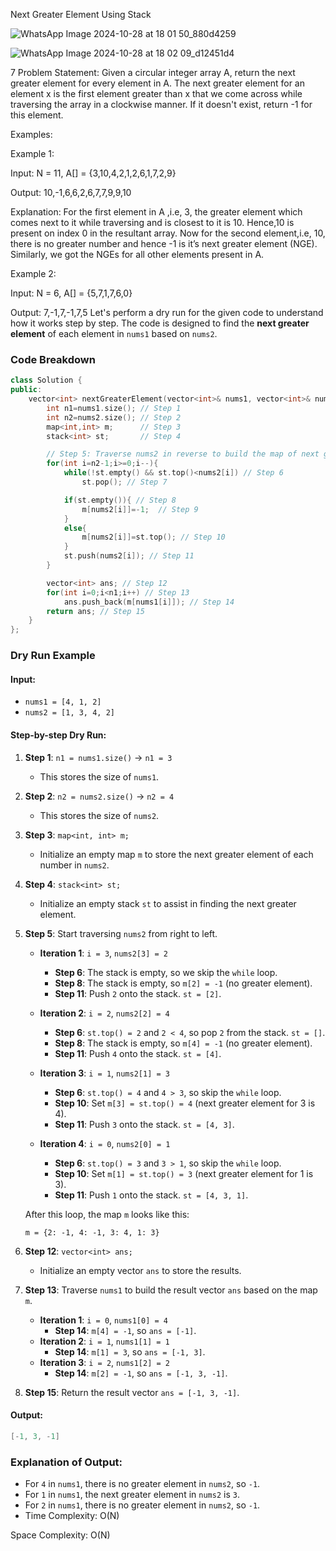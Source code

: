 Next Greater Element Using Stack
 
![WhatsApp Image 2024-10-28 at 18 01 50_880d4259](https://github.com/user-attachments/assets/521e8df8-9fc3-4207-8f24-d78c65218ef8)

![WhatsApp Image 2024-10-28 at 18 02 09_d12451d4](https://github.com/user-attachments/assets/799b0355-b09e-4a38-beba-d29d552a8415)


7
Problem Statement: Given a circular integer array A, return the next greater element for every element in A. The next greater element for an element x is the first element greater than x that we come across while traversing the array in a clockwise manner. If it doesn't exist, return -1 for this element.

Examples:

Example 1: 

Input: N = 11, A[] = {3,10,4,2,1,2,6,1,7,2,9}

Output: 10,-1,6,6,2,6,7,7,9,9,10

Explanation: For the first element in A ,i.e, 3, the greater element which comes next to it while traversing and is closest to it is 10. Hence,10 is present on index 0 in the resultant array. Now for the second element,i.e, 10, there is no greater number and hence -1 is it’s next greater element (NGE). Similarly, we got the NGEs for all other elements present in A.  


Example 2:

Input:  N = 6, A[] = {5,7,1,7,6,0}

Output: 7,-1,7,-1,7,5
Let's perform a dry run for the given code to understand how it works step by step. The code is designed to find the **next greater element** of each element in `nums1` based on `nums2`.

### Code Breakdown

```cpp
class Solution {
public:
    vector<int> nextGreaterElement(vector<int>& nums1, vector<int>& nums2) {
        int n1=nums1.size(); // Step 1
        int n2=nums2.size(); // Step 2
        map<int,int> m;      // Step 3
        stack<int> st;       // Step 4

        // Step 5: Traverse nums2 in reverse to build the map of next greater elements
        for(int i=n2-1;i>=0;i--){ 
            while(!st.empty() && st.top()<nums2[i]) // Step 6
                st.pop(); // Step 7

            if(st.empty()){ // Step 8
                m[nums2[i]]=-1;  // Step 9
            }
            else{
                m[nums2[i]]=st.top(); // Step 10
            }
            st.push(nums2[i]); // Step 11
        }

        vector<int> ans; // Step 12
        for(int i=0;i<n1;i++) // Step 13
            ans.push_back(m[nums1[i]]); // Step 14
        return ans; // Step 15
    }
};
```

### Dry Run Example

#### Input:
- `nums1 = [4, 1, 2]`
- `nums2 = [1, 3, 4, 2]`

#### Step-by-step Dry Run:

1. **Step 1**: `n1 = nums1.size()` -> `n1 = 3`
   - This stores the size of `nums1`.

2. **Step 2**: `n2 = nums2.size()` -> `n2 = 4`
   - This stores the size of `nums2`.

3. **Step 3**: `map<int, int> m;`
   - Initialize an empty map `m` to store the next greater element of each number in `nums2`.

4. **Step 4**: `stack<int> st;`
   - Initialize an empty stack `st` to assist in finding the next greater element.

5. **Step 5**: Start traversing `nums2` from right to left.
   - **Iteration 1**: `i = 3`, `nums2[3] = 2`
     - **Step 6**: The stack is empty, so we skip the `while` loop.
     - **Step 8**: The stack is empty, so `m[2] = -1` (no greater element).
     - **Step 11**: Push `2` onto the stack. `st = [2]`.

   - **Iteration 2**: `i = 2`, `nums2[2] = 4`
     - **Step 6**: `st.top() = 2` and `2 < 4`, so pop `2` from the stack. `st = []`.
     - **Step 8**: The stack is empty, so `m[4] = -1` (no greater element).
     - **Step 11**: Push `4` onto the stack. `st = [4]`.

   - **Iteration 3**: `i = 1`, `nums2[1] = 3`
     - **Step 6**: `st.top() = 4` and `4 > 3`, so skip the `while` loop.
     - **Step 10**: Set `m[3] = st.top() = 4` (next greater element for 3 is 4).
     - **Step 11**: Push `3` onto the stack. `st = [4, 3]`.

   - **Iteration 4**: `i = 0`, `nums2[0] = 1`
     - **Step 6**: `st.top() = 3` and `3 > 1`, so skip the `while` loop.
     - **Step 10**: Set `m[1] = st.top() = 3` (next greater element for 1 is 3).
     - **Step 11**: Push `1` onto the stack. `st = [4, 3, 1]`.

   After this loop, the map `m` looks like this:
   ```
   m = {2: -1, 4: -1, 3: 4, 1: 3}
   ```

6. **Step 12**: `vector<int> ans;`
   - Initialize an empty vector `ans` to store the results.

7. **Step 13**: Traverse `nums1` to build the result vector `ans` based on the map `m`.
   - **Iteration 1**: `i = 0`, `nums1[0] = 4`
     - **Step 14**: `m[4] = -1`, so `ans = [-1]`.
   - **Iteration 2**: `i = 1`, `nums1[1] = 1`
     - **Step 14**: `m[1] = 3`, so `ans = [-1, 3]`.
   - **Iteration 3**: `i = 2`, `nums1[2] = 2`
     - **Step 14**: `m[2] = -1`, so `ans = [-1, 3, -1]`.

8. **Step 15**: Return the result vector `ans = [-1, 3, -1]`.

#### Output:
```cpp
[-1, 3, -1]
```

### Explanation of Output:
- For `4` in `nums1`, there is no greater element in `nums2`, so `-1`.
- For `1` in `nums1`, the next greater element in `nums2` is `3`.
- For `2` in `nums1`, there is no greater element in `nums2`, so `-1`.
- Time Complexity: O(N)

Space Complexity: O(N)
